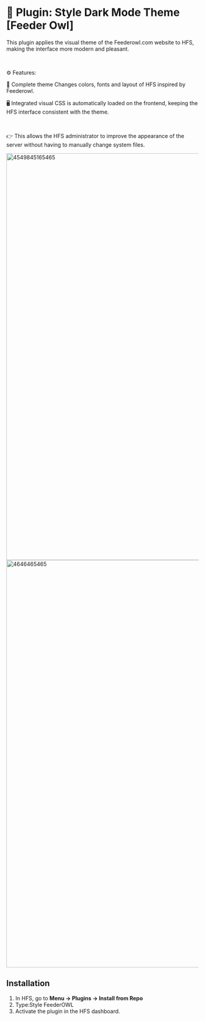 # 📌 Plugin: Style Dark Mode Theme [Feeder Owl]

This plugin applies the visual theme of the Feederowl.com website to HFS, making the interface more modern and pleasant.

 

⚙️ Features:

🎨 Complete theme
Changes colors, fonts and layout of HFS inspired by Feederowl.

🖥️ Integrated visual
CSS is automatically loaded on the frontend, keeping the HFS interface consistent with the theme.

 

👉 This allows the HFS administrator to improve the appearance of the server without having to manually change system files.

<img width="1919" height="1065" alt="4549845165465" src="https://github.com/user-attachments/assets/5e6ea1e8-8dc5-4040-9fbb-38fbffbe7ae5" />

<img width="1919" height="1067" alt="4646465465" src="https://github.com/user-attachments/assets/50e1358e-176e-447d-9b37-8c32a25ecd63" />


## Installation
1. In HFS, go to **Menu → Plugins → Install from Repo**
2. Type:Style FeederOWL
3. Activate the plugin in the HFS dashboard.
